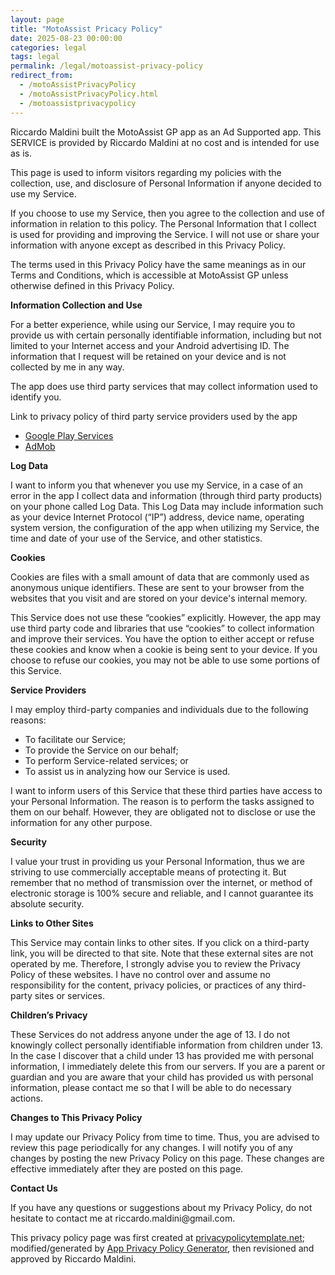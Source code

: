 ```yaml
---
layout: page
title: "MotoAssist Pricacy Policy"
date: 2025-08-23 00:00:00
categories: legal
tags: legal
permalink: /legal/motoassist-privacy-policy
redirect_from:
  - /motoAssistPrivacyPolicy
  - /motoAssistPrivacyPolicy.html
  - /motoassistprivacypolicy
---
```


<p> Riccardo Maldini built the MotoAssist GP app as an Ad Supported app. This SERVICE is provided by Riccardo Maldini at no cost and is intended for use as is.
</p> <p>This page is used to inform visitors regarding my policies with the collection, use, and
disclosure of Personal Information if anyone decided to use my Service.
</p> <p>If you choose to use my Service, then you agree to the collection and use of information in relation
to this policy. The Personal Information that I collect is used for providing and improving the
Service. I will not use or share your information with anyone except as described
in this Privacy Policy.
</p> <p>The terms used in this Privacy Policy have the same meanings as in our Terms and Conditions, which is accessible
at MotoAssist GP unless otherwise defined in this Privacy Policy.
</p> <p><strong>Information Collection and Use</strong></p> <p>For a better experience, while using our Service, I may require you to provide us with certain personally identifiable information, including but not limited to your Internet access and your Android advertising ID. The information that I request will be retained on your device and is not collected by me in any way.
</p> <p>The app does use third party services that may collect information used to identify you.</p> <div><p>Link to privacy policy of third party service providers used by the app</p> <ul><li><a href="https://www.google.com/policies/privacy/" target="_blank">Google Play Services</a></li> <li><a href="https://support.google.com/admob/answer/6128543?hl=en" target="_blank">AdMob</a></li> <!----> <!----> <!----> <!----> <!----></ul></div> <p><strong>Log Data</strong></p> <p> I want to inform you that whenever you use my Service, in a case of an
error in the app I collect data and information (through third party products) on your phone
called Log Data. This Log Data may include information such as your device Internet Protocol (“IP”) address,
device name, operating system version, the configuration of the app when utilizing my Service,
the time and date of your use of the Service, and other statistics.
</p> <p><strong>Cookies</strong></p> <p>Cookies are files with a small amount of data that are commonly used as anonymous unique identifiers. These
are sent to your browser from the websites that you visit and are stored on your device's internal memory.
</p> <p>This Service does not use these “cookies” explicitly. However, the app may use third party code and libraries
that use “cookies” to collect information and improve their services. You have the option to either
accept or refuse these cookies and know when a cookie is being sent to your device. If you choose to
refuse our cookies, you may not be able to use some portions of this Service.
</p> <p><strong>Service Providers</strong></p> <p> I may employ third-party companies and individuals due to the following reasons:</p> <ul><li>To facilitate our Service;</li> <li>To provide the Service on our behalf;</li> <li>To perform Service-related services; or</li> <li>To assist us in analyzing how our Service is used.</li></ul> <p> I want to inform users of this Service that these third parties have access to your
Personal Information. The reason is to perform the tasks assigned to them on our behalf. However, they
are obligated not to disclose or use the information for any other purpose.
</p> <p><strong>Security</strong></p> <p> I value your trust in providing us your Personal Information, thus we are striving
to use commercially acceptable means of protecting it. But remember that no method of transmission over
the internet, or method of electronic storage is 100% secure and reliable, and I cannot guarantee
its absolute security.
</p> <p><strong>Links to Other Sites</strong></p> <p>This Service may contain links to other sites. If you click on a third-party link, you will be directed
to that site. Note that these external sites are not operated by me. Therefore, I strongly
advise you to review the Privacy Policy of these websites. I have no control over
and assume no responsibility for the content, privacy policies, or practices of any third-party sites
or services.
</p> <p><strong>Children’s Privacy</strong></p> <p>These Services do not address anyone under the age of 13. I do not knowingly collect
personally identifiable information from children under 13. In the case I discover that a child
under 13 has provided me with personal information, I immediately delete this from
our servers. If you are a parent or guardian and you are aware that your child has provided us with personal
information, please contact me so that I will be able to do necessary actions.
</p> <p><strong>Changes to This Privacy Policy</strong></p> <p> I may update our Privacy Policy from time to time. Thus, you are advised to review
this page periodically for any changes. I will notify you of any changes by posting
the new Privacy Policy on this page. These changes are effective immediately after they are posted on
this page.
</p> <p><strong>Contact Us</strong></p> <p>If you have any questions or suggestions about my Privacy Policy, do not hesitate to contact
me at riccardo.maldini@gmail.com.
</p> <p>This privacy policy page was first created at <a href="https://privacypolicytemplate.net" target="_blank">privacypolicytemplate.net</a>;
 modified/generated by <a href="https://app-privacy-policy-generator.firebaseapp.com/" target="_blank">App Privacy Policy Generator</a>, then revisioned and approved by Riccardo Maldini.</p>
